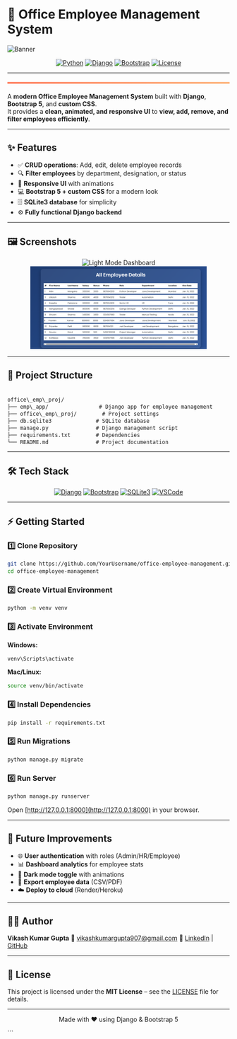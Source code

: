 
# 🏢 Office Employee Management System

![Banner](https://user-images.githubusercontent.com/yourusername/office-banner.png)

<div align="center">
  <a href="#" style="transition: transform 0.3s;"><img src="https://img.shields.io/badge/Python-3.13-blue?style=for-the-badge&logo=python&logoColor=white" alt="Python" onmouseover="this.style.transform='scale(1.1)'" onmouseout="this.style.transform='scale(1)'"/></a>
  <a href="#" style="transition: transform 0.3s;"><img src="https://img.shields.io/badge/Django-5.2.4-success?style=for-the-badge&logo=django&logoColor=white" alt="Django" onmouseover="this.style.transform='scale(1.1)'" onmouseout="this.style.transform='scale(1)'"/></a>
  <a href="#" style="transition: transform 0.3s;"><img src="https://img.shields.io/badge/Bootstrap-5-purple?style=for-the-badge&logo=bootstrap&logoColor=white" alt="Bootstrap" onmouseover="this.style.transform='scale(1.1)'" onmouseout="this.style.transform='scale(1)'"/></a>
  <a href="#" style="transition: transform 0.3s;"><img src="https://img.shields.io/badge/License-MIT-yellow?style=for-the-badge" alt="License" onmouseover="this.style.transform='scale(1.1)'" onmouseout="this.style.transform='scale(1)'"/></a>
</div>

---

<div style="height:4px;background:linear-gradient(90deg, #ff7e5f, #feb47b);margin:20px 0;"></div>

A **modern Office Employee Management System** built with **Django**, **Bootstrap 5**, and **custom CSS**.  
It provides a **clean, animated, and responsive UI** to **view, add, remove, and filter employees efficiently**.

---

## ✨ Features

- ✅ **CRUD operations**: Add, edit, delete employee records  
- 🔍 **Filter employees** by department, designation, or status  
- 🎨 **Responsive UI** with animations  
- 💻 **Bootstrap 5 + custom CSS** for a modern look  
- 🗄 **SQLite3 database** for simplicity  
- ⚙ **Fully functional Django backend**

---

## 🖼 Screenshots

<p align="center">
  <img src="soffice_emp_proj/dashboard_dark.png" alt="Light Mode Dashboard" width="400"/>
  <img src="office_emp_proj/dashboard_light.png" alt="Dark Mode Dashboard" width="400"/>
</p>

---

## 📂 Project Structure

```

office\_emp\_proj/
├── emp\_app/                # Django app for employee management
├── office\_emp\_proj/        # Project settings
├── db.sqlite3              # SQLite database
├── manage.py               # Django management script
├── requirements.txt        # Dependencies
└── README.md               # Project documentation

````

---

## 🛠 Tech Stack

<div align="center">
  <a href="#"><img src="https://img.shields.io/badge/Backend-Django-blue?style=for-the-badge&logo=django&logoColor=white" alt="Django" onmouseover="this.style.transform='scale(1.1)'" onmouseout="this.style.transform='scale(1)'"/></a>
  <a href="#"><img src="https://img.shields.io/badge/Frontend-Bootstrap%205-purple?style=for-the-badge&logo=bootstrap&logoColor=white" alt="Bootstrap" onmouseover="this.style.transform='scale(1.1)'" onmouseout="this.style.transform='scale(1)'"/></a>
  <a href="#"><img src="https://img.shields.io/badge/Database-SQLite3-orange?style=for-the-badge&logo=sqlite&logoColor=white" alt="SQLite3" onmouseover="this.style.transform='scale(1.1)'" onmouseout="this.style.transform='scale(1)'"/></a>
  <a href="#"><img src="https://img.shields.io/badge/Tools-VSCode-green?style=for-the-badge&logo=visual-studio-code&logoColor=white" alt="VSCode" onmouseover="this.style.transform='scale(1.1)'" onmouseout="this.style.transform='scale(1)'"/></a>
</div>

---

## ⚡ Getting Started

### 1️⃣ Clone Repository
```bash
git clone https://github.com/YourUsername/office-employee-management.git
cd office-employee-management
````

### 2️⃣ Create Virtual Environment

```bash
python -m venv venv
```

### 3️⃣ Activate Environment

**Windows:**

```bash
venv\Scripts\activate
```

**Mac/Linux:**

```bash
source venv/bin/activate
```

### 4️⃣ Install Dependencies

```bash
pip install -r requirements.txt
```

### 5️⃣ Run Migrations

```bash
python manage.py migrate
```

### 6️⃣ Run Server

```bash
python manage.py runserver
```

Open [http://127.0.0.1:8000](http://127.0.0.1:8000) in your browser.

---

## 🎯 Future Improvements

* 🌐 **User authentication** with roles (Admin/HR/Employee)
* 📊 **Dashboard analytics** for employee stats
* 🌙 **Dark mode toggle** with animations
* 💾 **Export employee data** (CSV/PDF)
* ☁️ **Deploy to cloud** (Render/Heroku)

---

## 👨‍💼 Author

**Vikash Kumar Gupta**
📧 [vikashkumargupta907@gmail.com](mailto:vikashkumargupta907@gmail.com)
🔗 [LinkedIn](https://www.linkedin.com/in/vikash1995) | [GitHub](https://github.com/KrVikashGupta)

---

## 📄 License

This project is licensed under the **MIT License** – see the [LICENSE](LICENSE) file for details.

---

<p align="center">
  Made with ❤️ using Django & Bootstrap 5
</p>
```


